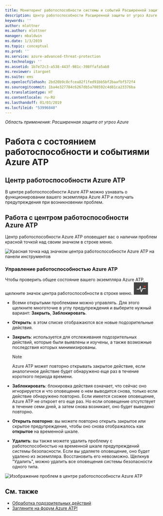 ```yaml
---
title: Мониторинг работоспособности системы и событий Расширенной защиты от угроз Azure | Документация Майкрософт
description: Центр работоспособности Расширенной защиты от угроз Azure (Azure ATP) позволяет следить за работой службы Azure ATP, получать предупреждения о возможных проблемах и пользоваться средством просмотра системных событий.
keywords: ''
author: mlottner
ms.author: mlottner
manager: mbaldwin
ms.date: 1/3/2019
ms.topic: conceptual
ms.prod: ''
ms.service: azure-advanced-threat-protection
ms.technology: ''
ms.assetid: 1b7e72c3-a538-443f-981c-398ffafa5ab8
ms.reviewer: itargoet
ms.suite: ems
ms.openlocfilehash: 2bd20b9c8cfcea82f1fed91bb5bf2baafbf572f4
ms.sourcegitcommit: 1ba4e327784c6267db5a708592c4d81ca23376ba
ms.translationtype: HT
ms.contentlocale: ru-RU
ms.lasthandoff: 01/03/2019
ms.locfileid: "53996848"
---
```

*Область применения: Расширенная защита от угроз Azure*


# <a name="work-with-azure-atp-health-and-events"></a>Работа с состоянием работоспособности и событиями Azure ATP

## <a name="azure-atp-health-center"></a>Центр работоспособности Azure ATP 

В центре работоспособности Azure ATP можно узнавать о функционировании вашего экземпляра Azure ATP и получать предупреждения при возникновении проблем.

## <a name="working-with-the-azure-atp-health-center"></a>Работа с центром работоспособности Azure ATP

Центр работоспособности Azure ATP оповещает вас о наличии проблем красной точкой над своим значком в строке меню.

![Красная точка над значком центра работоспособности Azure ATP на панели инструментов](media/atp-health-bar.png)

### <a name="managing-azure-atp-health"></a>Управление работоспособностью Azure ATP
Чтобы проверить общее состояние вашего экземпляра Azure ATP, щелкните значок центра работоспособности в строке меню. ![Значок центра работоспособности Azure ATP](media/atp-red-dot.png)

-   Всеми открытыми проблемами можно управлять. Для этого щелкните многоточие в углу предупреждения и выберите нужный вариант: **Закрыть**, **Заблокировать**.

-   **Открыть**: в этом списке отображаются все новые подозрительные действия.

-   **Закрыть**: используется для отслеживания подозрительных действий, которые были выявлены и изучены, а также возможные последствия которых минимизированы.

    > [!NOTE]
    > Azure ATP может повторно открывать закрытое действие, если аналогичное действие будет обнаружено еще раз в течение короткого периода времени.
    
-   **Заблокировать**: блокировка действия означает, что сейчас оно игнорируется и что оповещение о нем выводится снова, только если действие обнаружено повторно. Если имеется схожее оповещение, Azure ATP не откроет его еще раз. Но если оповещение отсутствует в течение семи дней, а затем снова возникает, оно будет выведено повторно.

-   **Открыть повторно**: вы можете повторно открыть закрытое или скрытое предупреждение, чтобы оно снова отображалось как **открытое** на временной шкале.

-   **Удалить**: вы также можете удалить проблему с работоспособностью на временной шкале предупреждений системы безопасности. Если вы удаляете оповещение, оно будет удалено из экземпляра. Восстановить его невозможно. Щелкнув "Удалить", можно удалить все оповещения системы безопасности одного типа.



![Изображение проблем в центре работоспособности Azure ATP](media/atp-health-issue.png)






## <a name="see-also"></a>См. также

- [Обработка подозрительных действий](working-with-suspicious-activities.md)
- [Загляните на форум Azure ATP!](https://aka.ms/azureatpcommunity)
